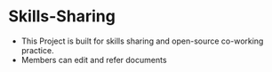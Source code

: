 # Skills-Sharing

- This Project is built for skills sharing and open-source co-working practice.
- Members can edit and refer documents
